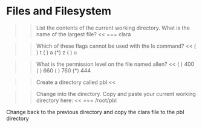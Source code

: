 # Files and Filesystem 
>> List the contents of the current working directory. What is the name of the largest file? <<
=== clara

>> Which of these flags cannot be used with the ls command? <<
( ) t
( ) a
(*) z
( ) u

>> What is the permission level on the file named allen? <<
( ) 400
( ) 660
( ) 760
(*) 444
   
>> Create a directory called pbl <<
  
>> Change into the directory. Copy and paste your current working directory here: <<
=== /root/pbl
  
Change back to the previous directory and copy the clara file to the pbl directory
